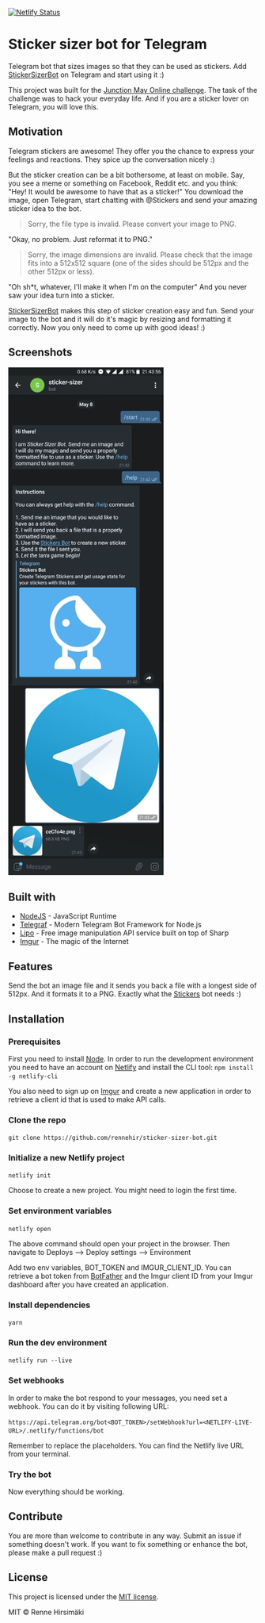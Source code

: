 [![Netlify Status](https://api.netlify.com/api/v1/badges/5feb88db-a0e9-40a7-be4f-cc61d950b774/deploy-status)](https://app.netlify.com/sites/sticker-sizer-bot/deploys)

# Sticker sizer bot for Telegram

Telegram bot that sizes images so that they can be used as stickers. Add [StickerSizerBot](https://t.me/StickerSizerBot) on Telegram and start using it :)

This project was built for the [Junction May Online challenge](https://www.reddit.com/r/JunctionCommunity/comments/bld5f1/may_online_challenge_life_hack/). The task of the challenge was to hack your everyday life. And if you are a sticker lover on Telegram, you will love this.

## Motivation

Telegram stickers are awesome! They offer you the chance to express your feelings and reactions. They spice up the conversation nicely :)

But the sticker creation can be a bit bothersome, at least on mobile. Say, you see a meme or something on Facebook, Reddit etc. and you think: "Hey! It would be awesome to have that as a sticker!" You download the image, open Telegram, start chatting with @Stickers and send your amazing sticker idea to the bot.

> Sorry, the file type is invalid. Please convert your image to PNG.

"Okay, no problem. Just reformat it to PNG."

> Sorry, the image dimensions are invalid. Please check that the image fits into a 512x512 square (one of the sides should be 512px and the other 512px or less).

"Oh sh\*t, whatever, I'll make it when I'm on the computer" And you never saw your idea turn into a sticker.

[StickerSizerBot](https://t.me/StickerSizerBot) makes this step of sticker creation easy and fun. Send your image to the bot and it will do it's magic by resizing and formatting it correctly. Now you only need to come up with good ideas! :)

## Screenshots

![](docs/screenshot_1.jpg)

## Built with

- [NodeJS](https://nodejs.org/en/) - JavaScript Runtime
- [Telegraf](https://github.com/telegraf/telegraf) - Modern Telegram Bot Framework for Node.js
- [Lipo](https://github.com/lipojs/lipo) - Free image manipulation API service built on top of Sharp
- [Imgur](https://apidocs.imgur.com/) - The magic of the Internet

## Features

Send the bot an image file and it sends you back a file with a longest side of 512px. And it formats it to a PNG. Exactly what the [Stickers](https://t.me/Stickers) bot needs :)

## Installation

### Prerequisites

First you need to install [Node](https://nodejs.org/en/). In order to run the development environment you need to have an account on [Netlify](https://www.netlify.com/) and install the CLI tool: `npm install -g netlify-cli`

You also need to sign up on [Imgur](https://imgur.com/) and create a new application in order to retrieve a client id that is used to make API calls.

### Clone the repo

`git clone https://github.com/rennehir/sticker-sizer-bot.git`

### Initialize a new Netlify project

`netlify init`

Choose to create a new project. You might need to login the first time.

### Set environment variables

`netlify open`

The above command should open your project in the browser. Then navigate to Deploys –> Deploy settings –> Environment

Add two env variables, BOT_TOKEN and IMGUR_CLIENT_ID. You can retrieve a bot token from [BotFather](https://t.me/BotFather) and the Imgur client ID from your Imgur dashboard after you have created an application.

### Install dependencies

`yarn`

### Run the dev environment

`netlify run --live`

### Set webhooks

In order to make the bot respond to your messages, you need set a webhook. You can do it by visiting following URL:

`https://api.telegram.org/bot<BOT_TOKEN>/setWebhook?url=<NETLIFY-LIVE-URL>/.netlify/functions/bot`

Remember to replace the placeholders. You can find the Netlify live URL from your terminal.

### Try the bot

Now everything should be working.

## Contribute

You are more than welcome to contribute in any way. Submit an issue if something doesn't work. If you want to fix something or enhance the bot, please make a pull request :)

## License

This project is licensed under the [MIT license](https://raw.githubusercontent.com/rennehir/sticker-sizer-bot/master/LICENSE.md).

MIT © Renne Hirsimäki
